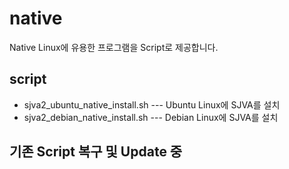 # native
Native Linux에 유용한 프로그램을 Script로 제공합니다.

## script
- sjva2_ubuntu_native_install.sh --- Ubuntu Linux에 SJVA를 설치
- sjva2_debian_native_install.sh --- Debian Linux에 SJVA를 설치

## 기존 Script 복구 및 Update 중
